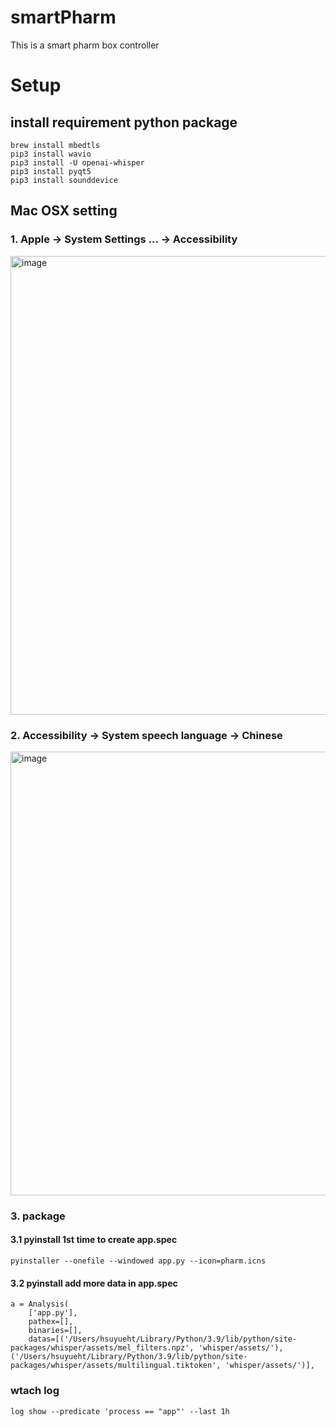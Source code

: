 # smartPharm
This is a smart pharm box controller

# Setup
## install requirement python package
```
brew install mbedtls
pip3 install wavio
pip3 install -U openai-whisper
pip3 install pyqt5
pip3 install sounddevice
```
## Mac OSX setting
### 1. Apple -> System Settings ... -> Accessibility
<img width="734" alt="image" src="https://github.com/itemhsu/smartPharm/assets/25599185/e38556cd-8467-4624-a7e8-d639f36cd81d">

### 2. Accessibility -> System speech language -> Chinese 
<img width="710" alt="image" src="https://github.com/itemhsu/smartPharm/assets/25599185/64311aae-4cfc-42f6-951c-a1338c2cd0b6">

### 3. package
#### 3.1 pyinstall 1st time to create app.spec
```
pyinstaller --onefile --windowed app.py --icon=pharm.icns

```

#### 3.2 pyinstall add more data in app.spec
```
a = Analysis(
    ['app.py'],
    pathex=[],
    binaries=[],
    datas=[('/Users/hsuyueht/Library/Python/3.9/lib/python/site-packages/whisper/assets/mel_filters.npz', 'whisper/assets/'), ('/Users/hsuyueht/Library/Python/3.9/lib/python/site-packages/whisper/assets/multilingual.tiktoken', 'whisper/assets/')],
```

### wtach log
```
log show --predicate 'process == "app"' --last 1h
```

